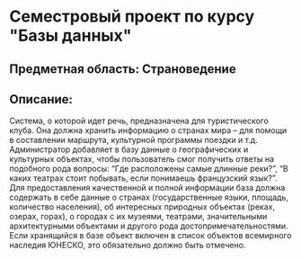 # Семестровый проект по курсу "Базы данных"

## Предметная область: Страноведение

## Описание:

Система, о которой идет речь, предназначена для туристического клуба. Она должна хранить
информацию о странах мира – для помощи в составлении маршрута, культурной программы поездки и
т.д. Администратор добавляет в базу данные о географических и культурных объектах, чтобы
пользователь смог получить ответы на подобного рода вопросы: “Где расположены самые длинные
реки?”, “В каких театрах стоит побывать, если понимаешь французский язык?”.
Для предоставления качественной и полной информации база должна содержать в себе данные о
странах (государственные языки, площадь, количество населения), об интересных природных объектах
(реках, озерах, горах), о городах с их музеями, театрами, значительными архитектурными объектами и
другого рода достопримечательностями. Если хранящийся в базе объект включен в список объектов
всемирного наследия ЮНЕСКО, это обязательно должно быть отмечено.
